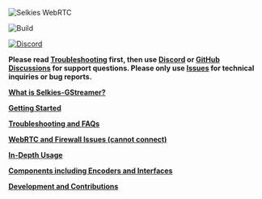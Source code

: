 ![Selkies WebRTC](/logo/horizontal-480.png)

![Build](https://github.com/selkies-project/selkies-gstreamer/actions/workflows/build_and_publish_all_images.yaml/badge.svg)

[![Discord](https://img.shields.io/discord/798699922223398942?logo=discord)](https://discord.gg/wDNGDeSW5F)

**Please read [Troubleshooting](troubleshooting.md) first, then use [Discord](https://discord.gg/wDNGDeSW5F) or [GitHub Discussions](https://github.com/selkies-project/selkies-gstreamer/discussions) for support questions. Please only use [Issues](https://github.com/selkies-project/selkies-gstreamer/issues) for technical inquiries or bug reports.**

[**What is Selkies-GStreamer?**](design.md)

[**Getting Started**](start.md)

[**Troubleshooting and FAQs**](troubleshooting.md)

[**WebRTC and Firewall Issues (cannot connect)**](firewall.md)

[**In-Depth Usage**](usage.md)

[**Components including Encoders and Interfaces**](component.md)

[**Development and Contributions**](development.md)
